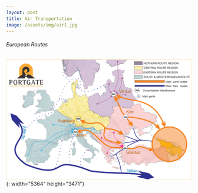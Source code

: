 ```yaml
---
layout: post
title: Air Transportation
image: /assets/img/air1.jpg
---
```


###### European Routes

![](/uploads/g12.png){: width="5364" height="3471"}